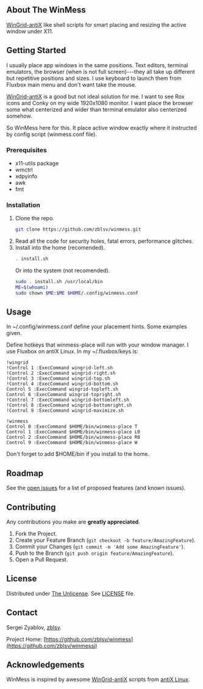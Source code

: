 ## About The WinMess

[WinGrid-antiX][wingrid] like shell scripts for smart placing and resizing the active window under X11.




## Getting Started

I usually place app windows in the same positions.  Text editors, terminal emulators, the browser (when is not full screen)---they all take up different but repetitive positions and sizes.  I use keyboard to launch them from Fluxbox main menu and don't want take the mouse.

[WinGrid-antiX][wingrid] is a good but not ideal solution for me.  I want to see Rox icons and Conky on my wide 1920x1080 monitor.  I want place the browser some what centerized and wider than terminal emulator also centerized somehow.

So WinMess here for this.  It place active window exactly where it instructed by config script (winmess.conf file).

### Prerequisites

* x11-utils package
* wmctrl
* xdpyinfo
* awk
* fmt

### Installation

1. Clone the repo.
   ```sh
   git clone https://github.com/zblsv/winmess.git
   ```
2. Read all the code for security holes, fatal errors, performance glitches.
3. Install into the home (recomended).
   ```sh
   . install.sh
   ```
   Or into the system (not recomended).
   ```sh
   sudo . install.sh /usr/local/bin
   ME=$(whoami)
   sudo chown $ME:$ME $HOME/.config/winmess.conf
   ```

## Usage

In ~/.config/winmess.conf define your placement hints.  Some examples given.

Define hotkeys that winmess-place will run with your window manager.  I use Fluxbox on antiX Linux.
In my ~/.fluxbox/keys is:
```
!wingrid
!Control 1 :ExecCommand wingrid-left.sh
!Control 2 :ExecCommand wingrid-right.sh
!Control 3 :ExecCommand wingrid-top.sh
!Control 4 :ExecCommand wingrid-bottom.sh
Control 5 :ExecCommand wingrid-topleft.sh
Control 6 :ExecCommand wingrid-topright.sh
!Control 7 :ExecCommand wingrid-bottomleft.sh
!Control 8 :ExecCommand wingrid-bottomright.sh
!Control 9 :ExecCommand wingrid-maximize.sh

!winmess
Control 0 :ExecCommand $HOME/bin/winmess-place T
Control 1 :ExecCommand $HOME/bin/winmess-place L0
Control 2 :ExecCommand $HOME/bin/winmess-place R0
Control 9 :ExecCommand $HOME/bin/winmess-place W
```
Don't forget to add $HOME/bin if you install to the home.


## Roadmap

See the [open issues](https://github.com/zblsv/winmess/issues) for a list of proposed features (and known issues).



## Contributing

Any contributions you make are **greatly appreciated**.

1. Fork the Project.
2. Create your Feature Branch (`git checkout -b feature/AmazingFeature`).
3. Commit your Changes (`git commit -m 'Add some AmazingFeature'`).
4. Push to the Branch (`git push origin feature/AmazingFeature`).
5. Open a Pull Request.



## License

Distributed under [The Unlicense][unlicense]. See [LICENSE][license] file.



## Contact

Sergei Zyablov, [zblsv](https://github.com/zblsv).

Project Home: [https://github.com/zblsv/winmess](https://github.com/zblsv/winmessj)



## Acknowledgements

WinMess is inspired by awesome [WinGrid-antiX][wingrid] scripts from [antiX Linux][antix].


[issues]: https://github.com/zblsv/winmess/issues
[unlicense]: https://choosealicense.com/licenses/unlicense/
[license]: https://github.com/zblsv/winmess/blob/main/LICENSE
[wingrid]: https://github.com/antiX-Linux/wingrid-antix
[antix]: https://antixlinux.com/about/
